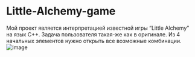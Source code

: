 # Little-Alchemy-game

Мой проект является интерпретацией известной игры “Little Alchemy” на язык С++. Задача пользователя такая-же как в оригинале. Из 4 начальных элементов нужно открыть все возможные комбинации. 
![image](https://github.com/Obaldui/Little-Alchemy-game/assets/147303348/ba91b320-35b8-4a53-aeae-16ae51f04cd9)
